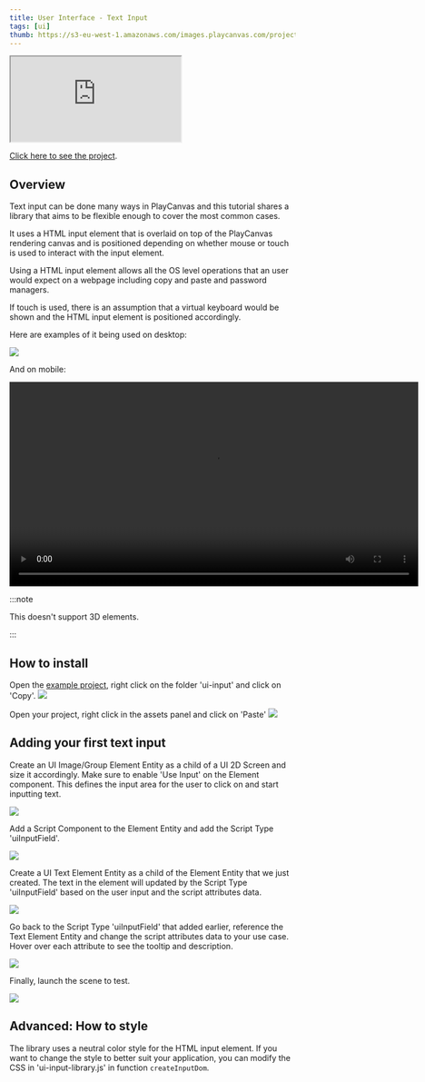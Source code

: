 ```yaml
---
title: User Interface - Text Input
tags: [ui]
thumb: https://s3-eu-west-1.amazonaws.com/images.playcanvas.com/projects/12/1005906/36C2AF-image-75.jpg
---
```


<iframe loading="lazy" src="https://playcanv.as/p/8ZQaDGf8/" title="User Interface - Text Input"></iframe>

[Click here to see the project][project-link].

## Overview

Text input can be done many ways in PlayCanvas and this tutorial shares a library that aims to be flexible enough to cover the most common cases.

It uses a HTML input element that is overlaid on top of the PlayCanvas rendering canvas and is positioned depending on whether mouse or touch is used to interact with the input element.

Using a HTML input element allows all the OS level operations that an user would expect on a webpage including copy and paste and password managers.

If touch is used, there is an assumption that a virtual keyboard would be shown and the HTML input element is positioned accordingly.

Here are examples of it being used on desktop:

![][desktop-preview]

And on mobile:

<div class="centered"><video height="360" controls src="/images/tutorials/ui-text-input/mobile-preview.mp4"></video></div>

:::note

This doesn't support 3D elements.

:::

## How to install

Open the [example project][project-link], right click on the folder 'ui-input' and click on 'Copy'.
![][copy-folder]

Open your project, right click in the assets panel and click on 'Paste'
![][paste-folder]

## Adding your first text input

Create an UI Image/Group Element Entity as a child of a UI 2D Screen and size it accordingly. Make sure to enable 'Use Input' on the Element component. This defines the input area for the user to click on and start inputting text.

![][create-image-element]

Add a Script Component to the Element Entity and add the Script Type 'uiInputField'.

![][add-script-component]

Create a UI Text Element Entity as a child of the Element Entity that we just created. The text in the element will updated by the Script Type 'uiInputField' based on the user input and the script attributes data.

![][create-text-element]

Go back to the Script Type 'uiInputField' that added earlier, reference the Text Element Entity and change the script attributes data to your use case. Hover over each attribute to see the tooltip and description.

![][update-script-type]

Finally, launch the scene to test.

![][launch-scene]

## Advanced: How to style

The library uses a neutral color style for the HTML input element. If you want to change the style to better suit your application, you can modify the CSS in 'ui-input-library.js' in function `createInputDom`.

[desktop-preview]: /images/tutorials/ui-text-input/desktop-preview.gif
[project-link]: https://playcanvas.com/project/1005906/overview/ui-text-input
[copy-folder]: /images/tutorials/ui-text-input/copy-folder.gif
[paste-folder]: /images/tutorials/ui-text-input/paste-folder.gif
[create-image-element]: /images/tutorials/ui-text-input/create-image-element.gif
[add-script-component]: /images/tutorials/ui-text-input/add-script-component.gif
[create-text-element]: /images/tutorials/ui-text-input/create-text-element.gif
[update-script-type]: /images/tutorials/ui-text-input/update-script-type.gif
[launch-scene]: /images/tutorials/ui-text-input/launch-scene.gif
